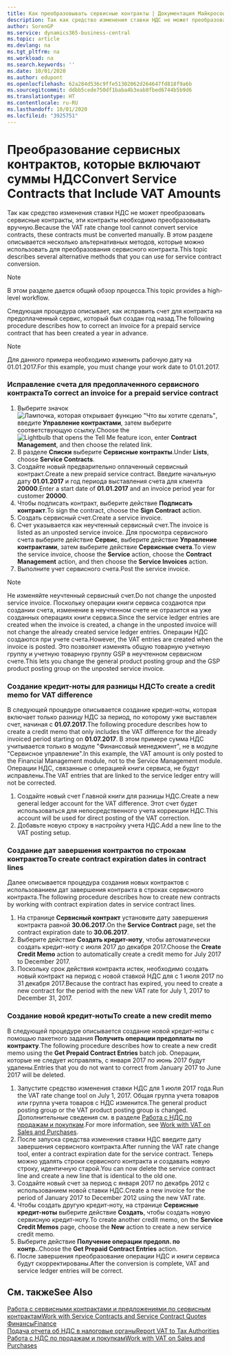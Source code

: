 ```yaml
---
title: Как преобразовывать сервисные контракты | Документация Майкрософт
description: Так как средство изменения ставки НДС не может преобразовать сервисные контракты, эти контракты необходимо преобразовывать вручную. В этом разделе описывается несколько альтернативных методов, которые можно использовать для преобразования сервисного контракта.
author: SorenGP
ms.service: dynamics365-business-central
ms.topic: article
ms.devlang: na
ms.tgt_pltfrm: na
ms.workload: na
ms.search.keywords: ''
ms.date: 10/01/2020
ms.author: edupont
ms.openlocfilehash: 62a284d536c9ffe51302062d264647fd818f9a6b
ms.sourcegitcommit: ddbb5cede750df1baba4b3eab8fbed6744b5b9d6
ms.translationtype: HT
ms.contentlocale: ru-RU
ms.lasthandoff: 10/01/2020
ms.locfileid: "3925751"
---
```

# <a name="convert-service-contracts-that-include-vat-amounts"></a><span data-ttu-id="1ce6d-104">Преобразование сервисных контрактов, которые включают суммы НДС</span><span class="sxs-lookup"><span data-stu-id="1ce6d-104">Convert Service Contracts that Include VAT Amounts</span></span>
<span data-ttu-id="1ce6d-105">Так как средство изменения ставки НДС не может преобразовать сервисные контракты, эти контракты необходимо преобразовывать вручную.</span><span class="sxs-lookup"><span data-stu-id="1ce6d-105">Because the VAT rate change tool cannot convert service contracts, these contracts must be converted manually.</span></span> <span data-ttu-id="1ce6d-106">В этом разделе описывается несколько альтернативных методов, которые можно использовать для преобразования сервисного контракта.</span><span class="sxs-lookup"><span data-stu-id="1ce6d-106">This topic describes several alternative methods that you can use for service contract conversion.</span></span>  

> [!NOTE]  
>  <span data-ttu-id="1ce6d-107">В этом разделе дается общий обзор процесса.</span><span class="sxs-lookup"><span data-stu-id="1ce6d-107">This topic provides a high-level workflow.</span></span>  

 <span data-ttu-id="1ce6d-108">Следующая процедура описывает, как исправить счет для контракта на предоплаченный сервис, который был создан год назад.</span><span class="sxs-lookup"><span data-stu-id="1ce6d-108">The following procedure describes how to correct an invoice for a prepaid service contract that has been created a year in advance.</span></span>  

> [!NOTE]  
>  <span data-ttu-id="1ce6d-109">Для данного примера необходимо изменить рабочую дату на 01.01.2017.</span><span class="sxs-lookup"><span data-stu-id="1ce6d-109">For this example, you must change your work date to 01.01.2017.</span></span>  

### <a name="to-correct-an-invoice-for-a-prepaid-service-contract"></a><span data-ttu-id="1ce6d-110">Исправление счета для предоплаченного сервисного контракта</span><span class="sxs-lookup"><span data-stu-id="1ce6d-110">To correct an invoice for a prepaid service contract</span></span>  
1. <span data-ttu-id="1ce6d-111">Выберите значок ![Лампочка, которая открывает функцию "Что вы хотите сделать"](media/ui-search/search_small.png "Что вы хотите сделать"), введите **Управление контрактами**, затем выберите соответствующую ссылку.</span><span class="sxs-lookup"><span data-stu-id="1ce6d-111">Choose the ![Lightbulb that opens the Tell Me feature](media/ui-search/search_small.png "Tell me what you want to do") icon, enter **Contract Management**, and then choose the related link.</span></span>  
2. <span data-ttu-id="1ce6d-112">В разделе **Списки** выберите **Сервисные контракты**.</span><span class="sxs-lookup"><span data-stu-id="1ce6d-112">Under **Lists**, choose **Service Contracts**.</span></span>  
3. <span data-ttu-id="1ce6d-113">Создайте новый предварительно оплаченный сервисный контракт.</span><span class="sxs-lookup"><span data-stu-id="1ce6d-113">Create a new prepaid service contract.</span></span> <span data-ttu-id="1ce6d-114">Введите начальную дату **01.01.2017** и год периода выставления счета для клиента **20000**.</span><span class="sxs-lookup"><span data-stu-id="1ce6d-114">Enter a start date of **01.01.2017** and an invoice period year for customer **20000**.</span></span>  
4. <span data-ttu-id="1ce6d-115">Чтобы подписать контракт, выберите действие **Подписать контракт**.</span><span class="sxs-lookup"><span data-stu-id="1ce6d-115">To sign the contract, choose the **Sign Contract** action.</span></span>  
5. <span data-ttu-id="1ce6d-116">Создать сервисный счет.</span><span class="sxs-lookup"><span data-stu-id="1ce6d-116">Create a service invoice.</span></span>
6. <span data-ttu-id="1ce6d-117">Счет указывается как неучтенный сервисный счет.</span><span class="sxs-lookup"><span data-stu-id="1ce6d-117">The invoice is listed as an unposted service invoice.</span></span> <span data-ttu-id="1ce6d-118">Для просмотра сервисного счета выберите действие **Сервис**, выберите действие **Управление контрактами**, затем выберите действие **Сервисные счета**.</span><span class="sxs-lookup"><span data-stu-id="1ce6d-118">To view the service invoice, choose the **Service** action, choose the **Contract Management** action, and then choose the **Service Invoices** action.</span></span>  
7. <span data-ttu-id="1ce6d-119">Выполните учет сервисного счета.</span><span class="sxs-lookup"><span data-stu-id="1ce6d-119">Post the service invoice.</span></span>  

> [!NOTE]  
>  <span data-ttu-id="1ce6d-120">Не изменяйте неучтенный сервисный счет.</span><span class="sxs-lookup"><span data-stu-id="1ce6d-120">Do not change the unposted service invoice.</span></span> <span data-ttu-id="1ce6d-121">Поскольку операции книги сервиса создаются при создании счета, изменение в неучтенном счете не отразится на уже созданных операциях книги сервиса.</span><span class="sxs-lookup"><span data-stu-id="1ce6d-121">Since the service ledger entries are created when the invoice is created, a change in the unposted invoice will not change the already created service ledger entries.</span></span> <span data-ttu-id="1ce6d-122">Операции НДС создаются при учете счета.</span><span class="sxs-lookup"><span data-stu-id="1ce6d-122">However, the VAT entries are created when the invoice is posted.</span></span> <span data-ttu-id="1ce6d-123">Это позволяет изменять общую товарную учетную группу и учетную товарную группу GSP в неучтенном сервисном счете.</span><span class="sxs-lookup"><span data-stu-id="1ce6d-123">This lets you change the general product posting group and the GSP product posting group on the unposted service invoice.</span></span>  

### <a name="to-create-a-credit-memo-for-vat-difference"></a><span data-ttu-id="1ce6d-124">Создание кредит-ноты для разницы НДС</span><span class="sxs-lookup"><span data-stu-id="1ce6d-124">To create a credit memo for VAT difference</span></span>  
<span data-ttu-id="1ce6d-125">В следующей процедуре описывается создание кредит-ноты, которая включает только разницу НДС за период, по которому уже выставлен счет, начиная с **01.07.2017**.</span><span class="sxs-lookup"><span data-stu-id="1ce6d-125">The following procedure describes how to create a credit memo that only includes the VAT difference for the already invoiced period starting on **01.07.2017**.</span></span> <span data-ttu-id="1ce6d-126">В этом примере сумма НДС учитывается только в модуле "Финансовый менеджмент", не в модуле "Сервисное управление".</span><span class="sxs-lookup"><span data-stu-id="1ce6d-126">In this example, the VAT amount is only posted to the Financial Management module, not to the Service Management module.</span></span> <span data-ttu-id="1ce6d-127">Операции НДС, связанные с операцией книги сервиса, не будут исправлены.</span><span class="sxs-lookup"><span data-stu-id="1ce6d-127">The VAT entries that are linked to the service ledger entry will not be corrected.</span></span>  

1. <span data-ttu-id="1ce6d-128">Создайте новый счет Главной книги для разницы НДС.</span><span class="sxs-lookup"><span data-stu-id="1ce6d-128">Create a new general ledger account for the VAT difference.</span></span> <span data-ttu-id="1ce6d-129">Этот счет будет использоваться для непосредственного учета коррекции НДС.</span><span class="sxs-lookup"><span data-stu-id="1ce6d-129">This account will be used for direct posting of the VAT correction.</span></span>  
2. <span data-ttu-id="1ce6d-130">Добавьте новую строку в настройку учета НДС.</span><span class="sxs-lookup"><span data-stu-id="1ce6d-130">Add a new line to the VAT posting setup.</span></span>  

### <a name="to-create-contract-expiration-dates-in-contract-lines"></a><span data-ttu-id="1ce6d-131">Создание дат завершения контрактов по строкам контрактов</span><span class="sxs-lookup"><span data-stu-id="1ce6d-131">To create contract expiration dates in contract lines</span></span>  
<span data-ttu-id="1ce6d-132">Далее описывается процедура создания новых контрактов с использованием дат завершения контракта в строках сервисного контракта.</span><span class="sxs-lookup"><span data-stu-id="1ce6d-132">The following procedure describes how to create new contracts by working with contract expiration dates in service contract lines.</span></span>  

1. <span data-ttu-id="1ce6d-133">На странице **Сервисный контракт** установите дату завершения контракта равной **30.06.2017**.</span><span class="sxs-lookup"><span data-stu-id="1ce6d-133">On the **Service Contract** page, set the contract expiration date to **30.06.2017**.</span></span>  
2. <span data-ttu-id="1ce6d-134">Выберите действие **Создать кредит-ноту**, чтобы автоматически создать кредит-ноту с июля 2017 до декабря 2017.</span><span class="sxs-lookup"><span data-stu-id="1ce6d-134">Choose the **Create Credit Memo** action to automatically create a credit memo for July 2017 to December 2017.</span></span>  
3. <span data-ttu-id="1ce6d-135">Поскольку срок действия контракта истек, необходимо создать новый контракт на период с новой ставкой НДС для с 1 июля 2017 по 31 декабря 2017.</span><span class="sxs-lookup"><span data-stu-id="1ce6d-135">Because the contract has expired, you need to create a new contract for the period with the new VAT rate for July 1, 2017 to December 31, 2017.</span></span>  

### <a name="to-create-a-new-credit-memo"></a><span data-ttu-id="1ce6d-136">Создание новой кредит-ноты</span><span class="sxs-lookup"><span data-stu-id="1ce6d-136">To create a new credit memo</span></span>  
<span data-ttu-id="1ce6d-137">В следующей процедуре описывается создание новой кредит-ноты с помощью пакетного задания **Получить операции предоплаты по контракту**.</span><span class="sxs-lookup"><span data-stu-id="1ce6d-137">The following procedure describes how to create a new credit memo using the **Get Prepaid Contract Entries** batch job.</span></span> <span data-ttu-id="1ce6d-138">Операции, которые не следует исправлять, с января 2017 по июнь 2017 будут удалены.</span><span class="sxs-lookup"><span data-stu-id="1ce6d-138">Entries that you do not want to correct from January 2017 to June 2017 will be deleted.</span></span>  

1. <span data-ttu-id="1ce6d-139">Запустите средство изменения ставки НДС для 1 июля 2017 года.</span><span class="sxs-lookup"><span data-stu-id="1ce6d-139">Run the VAT rate change tool on July 1, 2017.</span></span> <span data-ttu-id="1ce6d-140">Общая группа учета товаров или группа учета товаров с НДС изменится.</span><span class="sxs-lookup"><span data-stu-id="1ce6d-140">The general product posting group or the VAT product posting group is changed.</span></span> <span data-ttu-id="1ce6d-141">Дополнительные сведения см. в разделе [Работа с НДС по продажам и покупкам](finance-work-with-vat.md).</span><span class="sxs-lookup"><span data-stu-id="1ce6d-141">For more information, see [Work with VAT on Sales and Purchases](finance-work-with-vat.md).</span></span>  
2. <span data-ttu-id="1ce6d-142">После запуска средства изменения ставки НДС введите дату завершения сервисного контракта.</span><span class="sxs-lookup"><span data-stu-id="1ce6d-142">After running the VAT rate change tool, enter a contract expiration date for the service contract.</span></span> <span data-ttu-id="1ce6d-143">Теперь можно удалять строки сервисного контракта и создавать новую строку, идентичную старой.</span><span class="sxs-lookup"><span data-stu-id="1ce6d-143">You can now delete the service contract line and create a new line that is identical to the old one.</span></span>  
3. <span data-ttu-id="1ce6d-144">Создайте новый счет за период с января 2017 по декабрь 2012 с использованием новой ставки НДС.</span><span class="sxs-lookup"><span data-stu-id="1ce6d-144">Create a new invoice for the period of January 2017 to December 2012 using the new VAT rate.</span></span>  
4. <span data-ttu-id="1ce6d-145">Чтобы создать другую кредит-ноту, на странице **Сервисные кредит-ноты** выберите действие **Создать**, чтобы создать новую сервисную кредит-ноту.</span><span class="sxs-lookup"><span data-stu-id="1ce6d-145">To create another credit memo, on the **Service Credit Memos** page, choose the **New** action to create a new service credit memo.</span></span>  
5. <span data-ttu-id="1ce6d-146">Выберите действие **Получение операции предопл. по контр.**.</span><span class="sxs-lookup"><span data-stu-id="1ce6d-146">Choose the **Get Prepaid Contract Entries** action.</span></span>  
6. <span data-ttu-id="1ce6d-147">После завершения преобразование операции НДС и книги сервиса будут скорректированы.</span><span class="sxs-lookup"><span data-stu-id="1ce6d-147">After the conversion is complete, VAT and service ledger entries will be correct.</span></span>  

## <a name="see-also"></a><span data-ttu-id="1ce6d-148">См. также</span><span class="sxs-lookup"><span data-stu-id="1ce6d-148">See Also</span></span>  
[<span data-ttu-id="1ce6d-149">Работа с сервисными контрактами и предложениями по сервисным контрактам</span><span class="sxs-lookup"><span data-stu-id="1ce6d-149">Work with Service Contracts and Service Contract Quotes</span></span>](service-how-to-create-service-contracts-and-service-contract-quotes.md)  
[<span data-ttu-id="1ce6d-150">Финансы</span><span class="sxs-lookup"><span data-stu-id="1ce6d-150">Finance</span></span>](finance.md)  
[<span data-ttu-id="1ce6d-151">Подача отчета об НДС в налоговые органы</span><span class="sxs-lookup"><span data-stu-id="1ce6d-151">Report VAT to Tax Authorities</span></span>](finance-how-report-vat.md)  
[<span data-ttu-id="1ce6d-152">Работа с НДС по продажам и покупкам</span><span class="sxs-lookup"><span data-stu-id="1ce6d-152">Work with VAT on Sales and Purchases</span></span>](finance-work-with-vat.md)  
